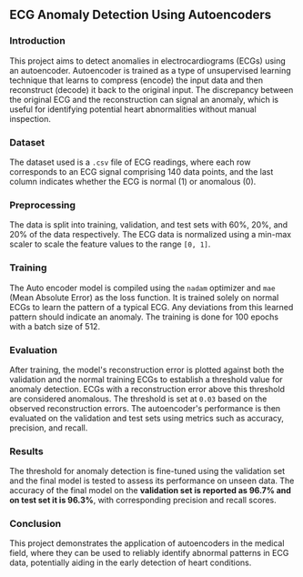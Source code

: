 ## ECG Anomaly Detection Using Autoencoders

### Introduction
This project aims to detect anomalies in electrocardiograms (ECGs) using an autoencoder. Autoencoder is trained as a type of unsupervised learning technique that learns to compress (encode) the input data and then reconstruct (decode) it back to the original input. The discrepancy between the original ECG and the reconstruction can signal an anomaly, which is useful for identifying potential heart abnormalities without manual inspection.

### Dataset
The dataset used is a `.csv` file of ECG readings, where each row corresponds to an ECG signal comprising 140 data points, and the last column indicates whether the ECG is normal (1) or anomalous (0).

### Preprocessing
The data is split into training, validation, and test sets with 60%, 20%, and 20% of the data respectively. The ECG data is normalized using a min-max scaler to scale the feature values to the range `[0, 1]`.

### Training
The Auto encoder model is compiled using the `nadam` optimizer and `mae` (Mean Absolute Error) as the loss function. It is trained solely on normal ECGs to learn the pattern of a typical ECG. Any deviations from this learned pattern should indicate an anomaly. The training is done for 100 epochs with a batch size of 512.

### Evaluation
After training, the model's reconstruction error is plotted against both the validation and the normal training ECGs to establish a threshold value for anomaly detection. ECGs with a reconstruction error above this threshold are considered anomalous. The threshold is set at `0.03` based on the observed reconstruction errors. The autoencoder's performance is then evaluated on the validation and test sets using metrics such as accuracy, precision, and recall.

### Results
The threshold for anomaly detection is fine-tuned using the validation set and the final model is tested to assess its performance on unseen data. The accuracy of the final model on the **validation set is reported as 96.7% and on test set it is 96.3%**, with corresponding precision and recall scores.



### Conclusion
This project demonstrates the application of autoencoders in the medical field, where they can be used to reliably identify abnormal patterns in ECG data, potentially aiding in the early detection of heart conditions.

